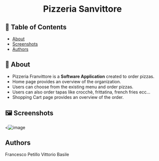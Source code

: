 <h1 align="center">Pizzeria Sanvittore</h1>

## 📝 Table of Contents

- [About](#about)
- [Screenshots](#screenshots)
- [Authors](#authors)

## 🧐 About <a name = "about"></a>

- Pizzeria Franvittore is a **Software Application** created to order pizzas.
- Home page provides an 
overview of the organization.
- Users can choose from the existing menu and 
order pizzas.
- Users can also order tapas like crocchè, frittatina, french fries ecc...
- Shopping Cart page provides an overview of the order.

## 🖼️ Screenshots <a name = "screenshots"></a>
<![image](https://github.com/user-attachments/assets/a18ffb82-64c7-44e1-bbdd-4657fba6a69e)


## Authors <a name = "authors"></a>
Francesco Petillo
Vittorio Basile


